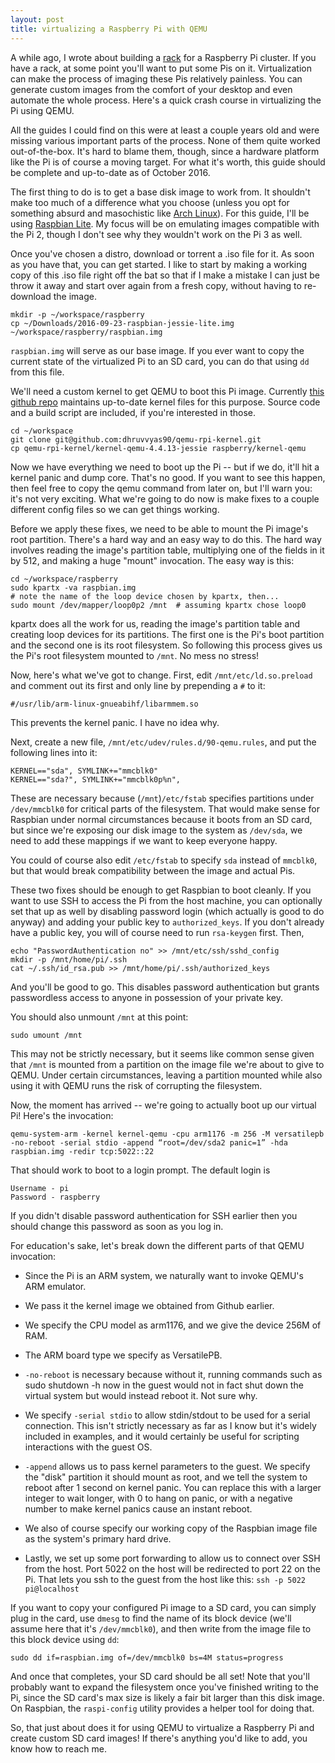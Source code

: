 ```yaml
---
layout: post
title: virtualizing a Raspberry Pi with QEMU
---
```


A while ago, I wrote about building a [rack](https://sohliloquies.blogspot.com/2015/12/making-raspberry-pi-cluster-part-1.html) for a Raspberry Pi cluster. If you have a rack, at some point you'll want to put some Pis on it. Virtualization can make the process of imaging these Pis relatively painless. You can generate custom images from the comfort of your desktop and even automate the whole process. Here's a quick crash course in virtualizing the Pi using QEMU.

All the guides I could find on this were at least a couple years old and were missing various important parts of the process. None of them quite worked out-of-the-box. It's hard to blame them, though, since a hardware platform like the Pi is of course a moving target. For what it's worth, this guide should be complete and up-to-date as of October 2016.

The first thing to do is to get a base disk image to work from. It shouldn't make too much of a difference what you choose (unless you opt for something absurd and masochistic like [Arch Linux](https://wiki.archlinux.org/index.php/Raspberry_Pi)). For this guide, I'll be using [Raspbian Lite](https://www.raspberrypi.org/downloads/raspbian/). My focus will be on emulating images compatible with the Pi 2, though I don't see why they wouldn't work on the Pi 3 as well.

Once you've chosen a distro, download or torrent a .iso file for it. As soon as you have that, you can get started. I like to start by making a working copy of this .iso file right off the bat so that if I make a mistake I can just be throw it away and start over again from a fresh copy, without having to re-download the image.

```
mkdir -p ~/workspace/raspberry
cp ~/Downloads/2016-09-23-raspbian-jessie-lite.img ~/workspace/raspberry/raspbian.img
```

`raspbian.img` will serve as our base image. If you ever want to copy the current state of the virtualized Pi to an SD card, you can do that using `dd` from this file.

We'll need a custom kernel to get QEMU to boot this Pi image. Currently [this github repo](https://github.com/dhruvvyas90/qemu-rpi-kernel) maintains up-to-date kernel files for this purpose. Source code and a build script are included, if you're interested in those.

```
cd ~/workspace
git clone git@github.com:dhruvvyas90/qemu-rpi-kernel.git
cp qemu-rpi-kernel/kernel-qemu-4.4.13-jessie raspberry/kernel-qemu
```

Now we have everything we need to boot up the Pi -- but if we do, it'll hit a kernel panic and dump core. That's no good. If you want to see this happen, then feel free to copy the qemu command from later on, but I'll warn you: it's not very exciting. What we're going to do now is make fixes to a couple different config files so we can get things working.

Before we apply these fixes, we need to be able to mount the Pi image's root partition. There's a hard way and an easy way to do this. The hard way involves reading the image's partition table, multiplying one of the fields in it by 512, and making a huge "mount" invocation. The easy way is this:

```
cd ~/workspace/raspberry
sudo kpartx -va raspbian.img
# note the name of the loop device chosen by kpartx, then...
sudo mount /dev/mapper/loop0p2 /mnt  # assuming kpartx chose loop0
```

kpartx does all the work for us, reading the image's partition table and creating loop devices for its partitions. The first one is the Pi's boot partition and the second one is its root filesystem. So following this process gives us the Pi's root filesystem mounted to `/mnt`. No mess no stress!

Now, here's what we've got to change. First, edit `/mnt/etc/ld.so.preload` and comment out its first and only line by prepending a `#` to it:

```
#/usr/lib/arm-linux-gnueabihf/libarmmem.so
```

This prevents the kernel panic. I have no idea why.

Next, create a new file, `/mnt/etc/udev/rules.d/90-qemu.rules`, and put the following lines into it:

```
KERNEL=="sda", SYMLINK+="mmcblk0"
KERNEL=="sda?", SYMLINK+="mmcblk0p%n",
```

These are necessary because (`/mnt`)`/etc/fstab` specifies partitions under `/dev/mmcblk0` for critical parts of the filesystem. That would make sense for Raspbian under normal circumstances because it boots from an SD card, but since we're exposing our disk image to the system as `/dev/sda`, we need to add these mappings if we want to keep everyone happy.

You could of course also edit `/etc/fstab` to specify `sda` instead of `mmcblk0`, but that would break compatibility between the image and actual Pis.

These two fixes should be enough to get Raspbian to boot cleanly. If you want to use SSH to access the Pi from the host machine, you can optionally set that up as well  by disabling password login (which actually is good to do anyway) and adding your public key to `authorized_keys`. If you don't already have a public key, you will of course need to run `rsa-keygen` first. Then,

```
echo "PasswordAuthentication no" >> /mnt/etc/ssh/sshd_config
mkdir -p /mnt/home/pi/.ssh
cat ~/.ssh/id_rsa.pub >> /mnt/home/pi/.ssh/authorized_keys
```

And you'll be good to go. This disables password authentication but grants passwordless access to anyone in possession of your private key.

You should also unmount `/mnt` at this point:

```
sudo umount /mnt
```

This may not be strictly necessary, but it seems like common sense given that `/mnt` is mounted from a partition on the image file we're about to give to QEMU. Under certain circumstances, leaving a partition mounted while also using it with QEMU runs the risk of corrupting the filesystem.

Now, the moment has arrived -- we're going to actually boot up our virtual Pi! Here's the invocation:

```
qemu-system-arm -kernel kernel-qemu -cpu arm1176 -m 256 -M versatilepb -no-reboot -serial stdio -append “root=/dev/sda2 panic=1” -hda raspbian.img -redir tcp:5022::22
```


That should work to boot to a login prompt. The default login is

```
Username - pi
Password - raspberry
```

If you didn't disable password authentication for SSH earlier then you should change this password as soon as you log in.

For education's sake, let's break down the different parts of that QEMU invocation:

* Since the Pi is an ARM system, we naturally want to invoke QEMU's ARM emulator.

* We pass it the kernel image we obtained from Github earlier. 

* We specify the CPU model as arm1176, and we give the device 256M of RAM.

* The ARM board type we specify as VersatilePB.

* `-no-reboot` is necessary because without it, running commands such as sudo shutdown -h now in the guest would not in fact shut down the virtual system but would instead reboot it. Not sure why.

* We specify `-serial stdio` to allow stdin/stdout to be used for a serial connection. This isn't strictly necessary as far as I know but it's widely included in examples, and it would certainly be useful for scripting interactions with the guest OS.

* `-append` allows us to pass kernel parameters to the guest. We specify the "disk" partition it should mount as root, and we tell the system to reboot after 1 second on kernel panic. You can replace this with a larger integer to wait longer, with 0 to hang on panic, or with a negative number to make kernel panics cause an instant reboot.

* We also of course specify our working copy of the Raspbian image file as the system's primary hard drive.

* Lastly, we set up some port forwarding to allow us to connect over SSH from the host. Port 5022 on the host will be redirected to port 22 on the Pi. That lets you ssh to the guest from the host like this: `ssh -p 5022 pi@localhost`

If you want to copy your configured Pi image to a SD card, you can simply plug  in the card, use `dmesg` to find the name of its block device (we'll assume here that it's `/dev/mmcblk0`), and then write from the image file to this block device using `dd`:

```
sudo dd if=raspbian.img of=/dev/mmcblk0 bs=4M status=progress
```

And once that completes, your SD card should be all set! Note that you'll probably want to expand the filesystem once you've finished writing to the Pi, since the SD card's max size is likely a fair bit larger than this disk image. On Raspbian, the `raspi-config` utility provides a helper tool for doing that.

So, that just about does it for using QEMU to virtualize a Raspberry Pi and create custom SD card images! If there's anything you'd like to add, you know how to reach me.
